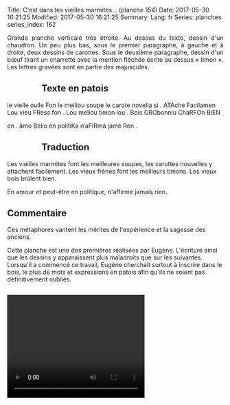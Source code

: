 Title: C'est dans les vieilles marmites… (planche 154)
Date: 2017-05-30 16:21:25
Modified: 2017-05-30 16:21:25
Summary: 
Lang: fr
Series: planches
series_index: 162

<p style="text-align:justify;">Grande planche verticale très
étroite. Au dessus du texte, dessin d'un chaudron. Un peu plus bas,
sous le premier paragraphe, à gauche et à droite, deux dessins de
carottes. Sous le deuxième paragraphe, dessin d'un bœuf tirant un
charrette avec la mention fléchée écrite au dessus « timon ». Les
lettres gravées sont en partie des majuscules.</p>

<figure class="image-block" style="float: left;">
  <img alt="" src="{static}/images/planche_154.png">
  <figcaption style="max-width: 168px"></figcaption>
</figure>

<figure class="image-block" style="float: right;">
  <img alt="" src="{static}/images/planche_154_dessin_marmite.png">
  <figcaption style="max-width: 200px"></figcaption>
</figure>

## Texte en patois

le vielle oulle Fon le melliou soupe le carote novella si . ATAche
Facilamen Lou vieu FRess fon . Lou meliou timon lou . Bois GRObonniu
ChaRFOn BIEN


en . âmo Belio en politiKa n’aFIRmâ jamé Ren .

<figure class="image-block" style="float: left;">
  <img alt="" src="{static}/images/planche_154_dessin_carotte_1.png">
  <figcaption style="max-width: 136px"></figcaption>
</figure>

<figure class="image-block" style="float: right;">
  <img alt="" src="{static}/images/planche_154_dessin_carotte_2.png">
  <figcaption style="max-width: 124px"></figcaption>
</figure>

## Traduction

Les vieilles marmites font les meilleures soupes, les carottes
nouvelles y attachent facilement. Les vieux frênes font les meilleurs
timons. Les vieux bois brûlent bien.

En amour et peut-être en politique, n'affirme jamais rien.

## Commentaire

Ces métaphores vantent les mérites de l'expérience et la sagesse des anciens.

Cette planche est une des premières réalisées par Eugène. L'écriture
ainsi que les dessins y apparaissent plus maladroits que sur les
suivantes. Lorsqu'il a commencé ce travail, Eugène cherchait surtout à
inscrire dans le bois, le plus de mots et expressions en patois afin
qu'ils ne soient pas définitivement oubliés.

<figure class="image-block" style="float: center;">
  <img alt="" src="{static}/images/planche_154-dessin_timon-2.png">
  <figcaption style="max-width: 380px"></figcaption>
</figure>

<video width="320" height="240" controls>
  <source src="https://d1njpgd0ygatdn.cloudfront.net/video_154.mp4" type="video/mp4">
</video>
